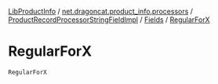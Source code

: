 [LibProductInfo](../../../index.md) / [net.dragoncat.product_info.processors](../../index.md) / [ProductRecordProcessorStringFieldImpl](../index.md) / [Fields](index.md) / [RegularForX](./-regular-for-x.md)

# RegularForX

`RegularForX`
